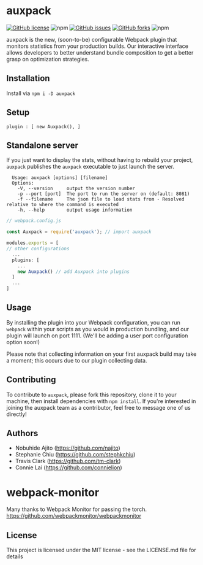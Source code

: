 # auxpack
[![GitHub license](https://img.shields.io/github/license/Auxpack/Auxpack?style=flat-square)](https://github.com/Auxpack/Auxpack/blob/master/LICENSE)
![npm](https://img.shields.io/npm/v/auxpack?style=flat-square)
[![GitHub issues](https://img.shields.io/github/issues/Auxpack/Auxpack?style=flat-square)](https://github.com/Auxpack/Auxpack/issues)
[![GitHub forks](https://img.shields.io/github/forks/Auxpack/Auxpack?style=flat-square)](https://github.com/Auxpack/Auxpack/network)
![npm](https://img.shields.io/npm/dw/auxpack?style=flat-square)

auxpack is the new, (soon-to-be) configurable Webpack plugin that monitors statistics from your production builds. Our interactive interface allows developers to better understand bundle composition to get a better grasp on optimization strategies.

## Installation

Install via `npm i -D auxpack`

## Setup

`plugin : [ new Auxpack(), ]` 

## Standalone server
If you just want to display the stats, without having to rebuild your project, `auxpack` publishes the `auxpack` executable to just launch the server.

```
  Usage: auxpack [options] [filename]
  Options:
    -V, --version     output the version number
    -p --port [port]  The port to run the server on (default: 8081)
    -f --filename     The json file to load stats from - Resolved relative to where the command is executed
    -h, --help        output usage information
```

```javascript
// webpack.config.js

const Auxpack = require('auxpack'); // import auxpack

modules.exports = [
// other configurations
  ... 
  plugins: [
    ...
    new Auxpack() // add Auxpack into plugins
  ]
  ...
]

```

## Usage

By installing the plugin into your Webpack configuration, you can run 
`webpack`
within your scripts as you would in production bundling, and our plugin will launch on port 1111. (We'll be adding a user port configuration option soon!)

Please note that collecting information on your first auxpack build may take a moment; this occurs due to our plugin collecting data.

## Contributing

To contribute to `auxpack`, please fork this repository, clone it to your machine, then install dependencies with `npm install`. If you're interested in joining the auxpack team as a contributor, feel free to message one of us directly!

## Authors

* Nobuhide Ajito (https://github.com/najito)
* Stephanie Chiu (https://github.com/stephkchiu)
* Travis Clark (https://github.com/tm-clark)
* Connie Lai (https://github.com/connielion)

# webpack-monitor

Many thanks to Webpack Monitor for passing the torch.
https://github.com/webpackmonitor/webpackmonitor

## License

This project is licensed under the MIT license - see the LICENSE.md file for details